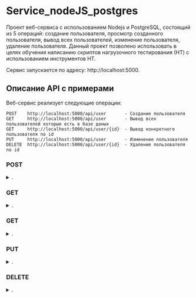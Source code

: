 # Service_nodeJS_postgres

Проект веб-сервиса с использованием Nodejs и PostgreSQL, состоящий
из 5 операций: создание пользователя, просмотр созданного пользователя, вывод всех пользователей,
изменение пользователя, удаление пользователя.
Данный проект позволено использовать в целях обучения написанию скриптов нагрузочного
тестирования (НТ) с использованием инструментов НТ.

Сервис запускается по адресу: http://localhost:5000.

## Описание API с примерами

Веб-сервис реализует следующие операции:

```
POST    http://localhost:5000/api/user       - Cоздание пользователя
GET     http://localhost:5000/api/user       - Вывод всех пользователей которые есть в базе даных
GET     http://localhost:5000/api/user/{id}  - Вывод конкретного пользователя по id
PUT     http://localhost:5000/api/user       - Изменение пользователя
DELETE  http://localhost:5000/api/user/{id}  - Удаление пользователя по id
```

### POST

 <details><summary>.</summary>

```JSON
{
   "name": "Polina",
   "surname": "Alexeivna"
}
```

</details>

### GET

 <details><summary>.</summary>

URL http://localhost:5000/api/user

Тело запроса отсутствует

</details>

### GET

 <details><summary>.</summary>

URL http://localhost:5000/api/user

Тело запроса отсутствует

</details>

### PUT

 <details><summary>.</summary>

```JSON
{
   "name": "John",
    "surname": "Mactavish",
    "id": 5
}
```

Изменение происходит по id в теле запроса

</details>

### DELETE

 <details><summary>.</summary>

URL http://localhost:5000/api/user

Тело запроса отсутствует
